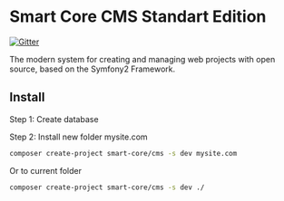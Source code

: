 Smart Core CMS Standart Edition
===============================
[![Gitter](https://badges.gitter.im/Join%20Chat.svg)](https://gitter.im/Smart-Core/chat?utm_source=badge&utm_medium=badge&utm_campaign=pr-badge)

The modern system for creating and managing web projects with open source, based on the Symfony2 Framework.

Install
-------

Step 1: Create database 

Step 2: Install new folder mysite.com

``` bash
composer create-project smart-core/cms -s dev mysite.com
```

Or to current folder

``` bash
composer create-project smart-core/cms -s dev ./
```
